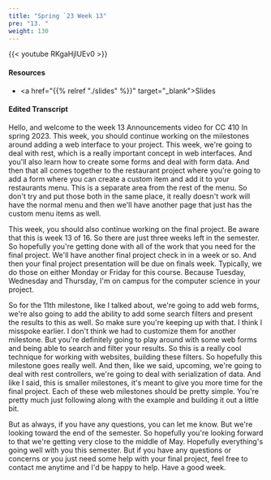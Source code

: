 ```yaml
---
title: "Spring `23 Week 13"
pre: "13. "
weight: 130
---
```


{{< youtube RKgaHjlUEv0   >}}

#### Resources

* <a href="{{% relref "./slides" %}}" target="_blank">Slides</a>

#### Edited Transcript

Hello, and welcome to the week 13 Announcements video for CC 410 In spring 2023. This week, you should continue working on the milestones around adding a web interface to your project. This week, we're going to deal with rest, which is a really important concept in web interfaces. And you'll also learn how to create some forms and deal with form data. And then that all comes together to the restaurant project where you're going to add a form where you can create a custom item and add it to your restaurants menu. This is a separate area from the rest of the menu. So don't try and put those both in the same place, it really doesn't work will have the normal menu and then we'll have another page that just has the custom menu items as well. 

This week, you should also continue working on the final project. Be aware that this is week 13 of 16. So there are just three weeks left in the semester. So hopefully you're getting done with all of the work that you need for the final project. We'll have another final project check in in a week or so. And then your final project presentation will be due on finals week. Typically, we do those on either Monday or Friday for this course. Because Tuesday, Wednesday and Thursday, I'm on campus for the computer science in your project. 

So for the 11th milestone, like I talked about, we're going to add web forms, we're also going to add the ability to add some search filters and present the results to this as well. So make sure you're keeping up with that. I think I misspoke earlier. I don't think we had to customize them for another milestone. But you're definitely going to play around with some web forms and being able to search and filter your results. So this is a really cool technique for working with websites, building these filters. So hopefully this milestone goes really well. And then, like we said, upcoming, we're going to deal with rest controllers, we're going to deal with serialization of data. And like I said, this is smaller milestones, it's meant to give you more time for the final project. Each of these web milestones should be pretty simple. You're pretty much just following along with the example and building it out a little bit. 

But as always, if you have any questions, you can let me know. But we're looking toward the end of the semester. So hopefully you're looking forward to that we're getting very close to the middle of May. Hopefully everything's going well with you this semester. But if you have any questions or concerns or you just need some help with your final project, feel free to contact me anytime and I'd be happy to help. Have a good week. 




